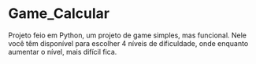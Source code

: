 # Game_Calcular

Projeto feio em Python, um projeto de game simples, mas funcional. Nele você têm disponível para escolher 4 níveis de dificuldade, onde enquanto aumentar o nível, mais difícil fica.
